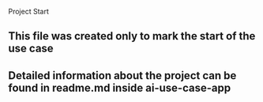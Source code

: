 Project Start

## This file was created only to mark the start of the use case

## Detailed information about the project can be found in readme.md inside ai-use-case-app
